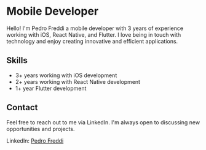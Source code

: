 # Mobile Developer

Hello! I'm Pedro Freddi a mobile developer with 3 years of experience working with iOS, React Native, and Flutter. I love being in touch with technology and enjoy creating innovative and efficient applications.

## Skills

- 3+ years working with iOS development
- 2+ years working with React Native development
- 1+ year Flutter development

## Contact

Feel free to reach out to me via LinkedIn. I'm always open to discussing new opportunities and projects.

LinkedIn: [Pedro Freddi](https://www.linkedin.com/in/pedro-freddi/)
